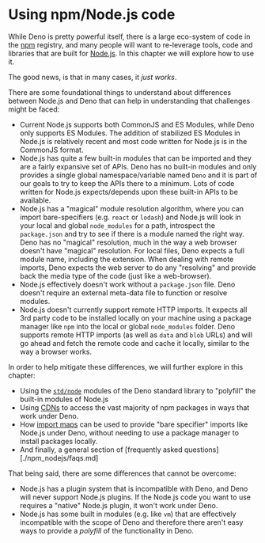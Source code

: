 # Using npm/Node.js code

While Deno is pretty powerful itself, there is a large eco-system of code in the
[npm](https://npmjs.com/) registry, and many people will want to re-leverage
tools, code and libraries that are built for [Node.js](https://nodejs.org/). In
this chapter we will explore how to use it.

The good news, is that in many cases, it _just works_.

There are some foundational things to understand about differences between
Node.js and Deno that can help in understanding that challenges might be faced:

- Current Node.js supports both CommonJS and ES Modules, while Deno only
  supports ES Modules. The addition of stabilized ES Modules in Node.js is
  relatively recent and most code written for Node.js is in the CommonJS format.
- Node.js has quite a few built-in modules that can be imported and they are a
  fairly expansive set of APIs. Deno has no built-in modules and only provides a
  single global namespace/variable named `Deno` and it is part of our goals to
  try to keep the APIs there to a minimum. Lots of code written for Node.js
  expects/depends upon these built-in APIs to be available.
- Node.js has a "magical" module resolution algorithm, where you can import
  bare-specifiers (e.g. `react` or `lodash`) and Node.js will look in your local
  and global `node_modules` for a path, introspect the `package.json` and try to
  see if there is a module named the right way. Deno has no "magical"
  resolution, much in the way a web browser doesn't have "magical" resolution.
  For local files, Deno expects a full module name, including the extension.
  When dealing with remote imports, Deno expects the web server to do any
  "resolving" and provide back the media type of the code (just like a
  web-browser).
- Node.js effectively doesn't work without a `package.json` file. Deno doesn't
  require an external meta-data file to function or resolve modules.
- Node.js doesn't currently support remote HTTP imports. It expects all 3rd
  party code to be installed locally on your machine using a package manager
  like `npm` into the local or global `node_modules` folder. Deno supports
  remote HTTP imports (as well as `data` and `blob` URLs) and will go ahead and
  fetch the remote code and cache it locally, similar to the way a browser
  works.

In order to help mitigate these differences, we will further explore in this
chapter:

- Using the [`std/node`](./npm_nodejs/std_node.md) modules of the Deno standard
  library to "polyfill" the built-in modules of Node.js
- Using [CDNs](./npm_nodejs/cdns.md) to access the vast majority of npm packages
  in ways that work under Deno.
- How [import maps](./npm_nodejs/import_maps.md) can be used to provide "bare
  specifier" imports like Node.js under Deno, without needing to use a package
  manager to install packages locally.
- And finally, a general section of [frequently asked
  questions][./npm_nodejs/faqs.md]

That being said, there are some differences that cannot be overcome:

- Node.js has a plugin system that is incompatible with Deno, and Deno will
  never support Node.js plugins. If the Node.js code you want to use requires a
  "native" Node.js plugin, it won't work under Deno.
- Node.js has some built in modules (e.g. like `vm`) that are effectively
  incompatible with the scope of Deno and therefore there aren't easy ways to
  provide a _polyfill_ of the functionality in Deno.
